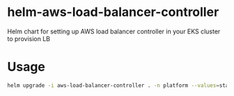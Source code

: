 # helm-aws-load-balancer-controller
Helm chart for setting up AWS load balancer controller in your EKS cluster to provision LB

# Usage

```bash
helm upgrade -i aws-load-balancer-controller . -n platform --values=stages/shared-values.yaml --values=stages/prod/prod-values.yaml
```
